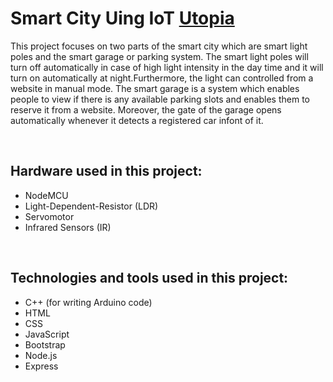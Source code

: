 # Smart City Uing IoT [Utopia](https://ecen203smartcity-hossamhamzahm-gmailcom.vercel.app/)

This project focuses on two parts of the smart city which are smart light poles and the smart garage or parking system. The smart light poles will turn off automatically in case of high light intensity in the day time and it will turn on automatically at night.Furthermore, the light can controlled from a website in manual mode. The smart garage is a system which enables people to view if there is any available parking slots and enables them to reserve it from a website. Moreover, the gate of the garage opens automatically whenever it detects a registered car infont of it.

<br>

## Hardware used in this project:
- NodeMCU
- Light-Dependent-Resistor (LDR)
- Servomotor
- Infrared Sensors (IR)

<br>

## Technologies and tools used in this project:
- C++ (for writing Arduino code)
- HTML
- CSS
- JavaScript
- Bootstrap
- Node.js
- Express
